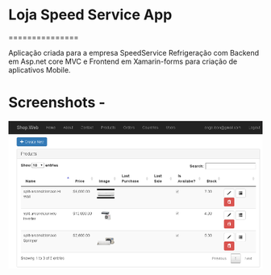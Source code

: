 # Loja Speed Service App
===============

Aplicação criada para a empresa SpeedService Refrigeração com Backend em Asp.net core MVC e Frontend em Xamarin-forms para criação 
de aplicativos Mobile.

Screenshots - 
===

![all](Screenshots/produtos.png)

